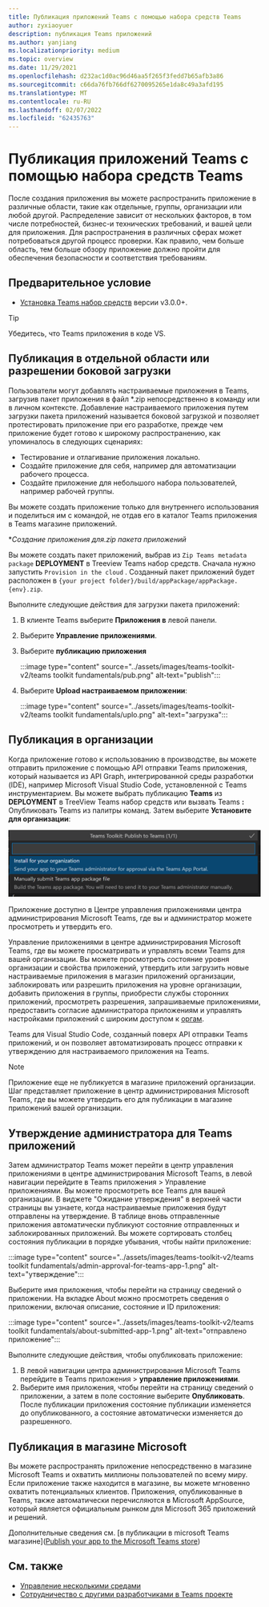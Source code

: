 ```yaml
---
title: Публикация приложений Teams с помощью набора средств Teams
author: zyxiaoyuer
description: публикация Teams приложений
ms.author: yanjiang
ms.localizationpriority: medium
ms.topic: overview
ms.date: 11/29/2021
ms.openlocfilehash: d232ac1d0ac96d46aa5f265f3fedd7b65afb3a86
ms.sourcegitcommit: c66da76fb766df6270095265e1da8c49a3afd195
ms.translationtype: MT
ms.contentlocale: ru-RU
ms.lasthandoff: 02/07/2022
ms.locfileid: "62435763"
---
```

# <a name="publish-teams-apps-using-teams-toolkit"></a>Публикация приложений Teams с помощью набора средств Teams

После создания приложения вы можете распространить приложение в различные области, такие как отдельные, группы, организации или любой другой. Распределение зависит от нескольких факторов, в том числе потребностей, бизнес-и технических требований, и вашей цели для приложения. Для распространения в различных сферах может потребоваться другой процесс проверки. Как правило, чем больше область, тем больше обзору приложение должно пройти для обеспечения безопасности и соответствия требованиям.

## <a name="prerequisite"></a>Предварительное условие

* [Установка Teams набор средств](https://marketplace.visualstudio.com/items?itemName=TeamsDevApp.ms-teams-vscode-extension) версии v3.0.0+.

> [!TIP]
> Убедитесь, что Teams приложения в коде VS.

## <a name="publish-to-individual-scope-or-sideload-permission"></a>Публикация в отдельной области или разрешении боковой загрузки

Пользователи могут добавлять настраиваемые приложения в Teams, загрузив пакет приложения в файл *.zip непосредственно в команду или в личном контексте. Добавление настраиваемого приложения путем загрузки пакета приложений называется боковой загрузкой и позволяет протестировать приложение при его разработке, прежде чем приложение будет готово к широкому распространению, как упоминалось в следующих сценариях:

* Тестирование и отлагивание приложения локально.
* Создайте приложение для себя, например для автоматизации рабочего процесса.
* Создайте приложение для небольшого набора пользователей, например рабочей группы.

Вы можете создать приложение только для внутреннего использования и поделиться им с командой, не отдав его в каталог Teams приложения в Teams магазине приложений.

**Создание приложения для.zip *пакета приложений**

Вы можете создать пакет приложений, выбрав из `Zip Teams metadata package` **DEPLOYMENT** в Treeview Teams набор средств. Сначала нужно запустить `Provision in the cloud` . Созданный пакет приложений будет расположен в `{your project folder}/build/appPackage/appPackage.{env}.zip`.

Выполните следующие действия для загрузки пакета приложений:

1. В клиенте Teams выберите **Приложения в** левой панели.
2. Выберите **Управление приложениями**.
3. Выберите **публикацию приложения**

   :::image type="content" source="../assets/images/teams-toolkit-v2/teams toolkit fundamentals/pub.png" alt-text="publish":::

4. Выберите **Upload настраиваемом приложении**:

   :::image type="content" source="../assets/images/teams-toolkit-v2/teams toolkit fundamentals/uplo.png" alt-text="загрузка":::

## <a name="publish-to-your-organization"></a>Публикация в организации 

Когда приложение готово к использованию в производстве, вы можете отправить приложение с помощью API отправки Teams приложения, который называется из API Graph, интегрированной среды разработки (IDE), например Microsoft Visual Studio Code, установленной с Teams инструментарием. Вы можете выбрать публикацию **Teams** из **DEPLOYMENT** в TreeView Teams набор средств или вызвать Teams **:** Опубликовать Teams из палитры команд. Затем выберите **Установите для организации**:

![Установка для организации](./images/installforyourorganization.png)

Приложение доступно в Центре управления приложениями центра администрирования Microsoft Teams, где вы и администратор можете просмотреть и утвердить его.

Управление приложениями в  центре администрирования Microsoft Teams[](https://admin.teams.microsoft.com/policies/manage-apps), где вы можете просматривать и управлять всеми Teams для вашей организации. Вы можете просмотреть состояние уровня организации и свойства приложений, утвердить или загрузить новые настраиваемые приложения в магазин приложений организации, заблокировать или разрешить приложения на уровне организации, добавить приложения в группы, приобрести службы сторонних приложений, просмотреть разрешения, запрашиваемые приложениями, предоставить согласие администратора приложениям и управлять настройками приложений с широким доступом к [оргам](https://admin.teams.microsoft.com/policies/manage-apps).

Teams для Visual Studio Code, созданный поверх API отправки Teams приложений, и он позволяет автоматизировать процесс отправки к утверждению для настраиваемого приложения на Teams.

> [!NOTE]
> Приложение еще не публикуется в магазине приложений организации. Шаг представляет приложение в центр администрирования Microsoft Teams, где вы можете утвердить его для публикации в магазине приложений вашей организации.

## <a name="admin-approval-for-teams-apps"></a>Утверждение администратора для Teams приложений

Затем администратор Teams может перейти в центр управления приложениями в центре администрирования  Microsoft Teams, в левой навигации перейдите в Teams приложения > Управление приложениями. Вы можете просмотреть все Teams для вашей организации. В виджете "Ожидание утверждения" в верхней части страницы вы узнаете, когда настраиваемые приложения будут отправлены на утверждение.
В таблице вновь отправленные приложения автоматически публикуют состояние отправленных и заблокированных приложений. Вы можете сортировать столбец состояния публикации в порядке убывания, чтобы найти приложение:

 :::image type="content" source="../assets/images/teams-toolkit-v2/teams toolkit fundamentals/admin-approval-for-teams-app-1.png" alt-text="утверждение":::

Выберите имя приложения, чтобы перейти на страницу сведений о приложении. На вкладке About можно просмотреть сведения о приложении, включая описание, состояние и ID приложения:

 :::image type="content" source="../assets/images/teams-toolkit-v2/teams toolkit fundamentals/about-submitted-app-1.png" alt-text="отправлено приложение":::

Выполните следующие действия, чтобы опубликовать приложение:

1. В левой навигации центра администрирования Microsoft Teams перейдите в Teams приложения > **управление приложениями**.
2. Выберите имя приложения, чтобы перейти на страницу сведений о приложении, а затем в поле состояние выберите **Опубликовать**.
После публикации приложения состояние публикации изменяется до опубликованного, а состояние автоматически изменяется до разрешенного.

## <a name="publish-to-microsoft-store"></a>Публикация в магазине Microsoft

Вы можете распространять приложение непосредственно в магазине Microsoft Teams и охватить миллионы пользователей по всему миру. Если приложение также находится в магазине, вы можете мгновенно охватить потенциальных клиентов. Приложения, опубликованные в Teams, также автоматически перечисляются в Microsoft AppSource, который является официальным рынком для Microsoft 365 приложений и решений.

Дополнительные сведения см. [в публикации в microsoft Teams магазине]([Publish your app to the Microsoft Teams store](../concepts/deploy-and-publish/appsource/publish.md#publish-your-app-to-the-microsoft-teams-store))

## <a name="see-also"></a>См. также

* [Управление несколькими средами](TeamsFx-multi-env.md)
* [Сотрудничество с другими разработчиками в Teams проекте](TeamsFx-collaboration.md)